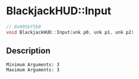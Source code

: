 # BlackjackHUD::Input
```c
// 0x005bf5b0
void BlackjackHUD::Input(unk p0, unk p1, unk p2)
```
## Description
```
Minimum Arguments: 3
Maximum Arguments: 3
```
